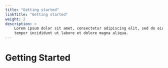 ```yaml
---
title: "Getting started"
linkTitle: "Getting started"
weight: 2
description: >
    Lorem ipsum dolor sit amet, consectetur adipiscing elit, sed do eiusmod
    tempor incididunt ut labore et dolore magna aliqua.
---
```


# Getting Started

